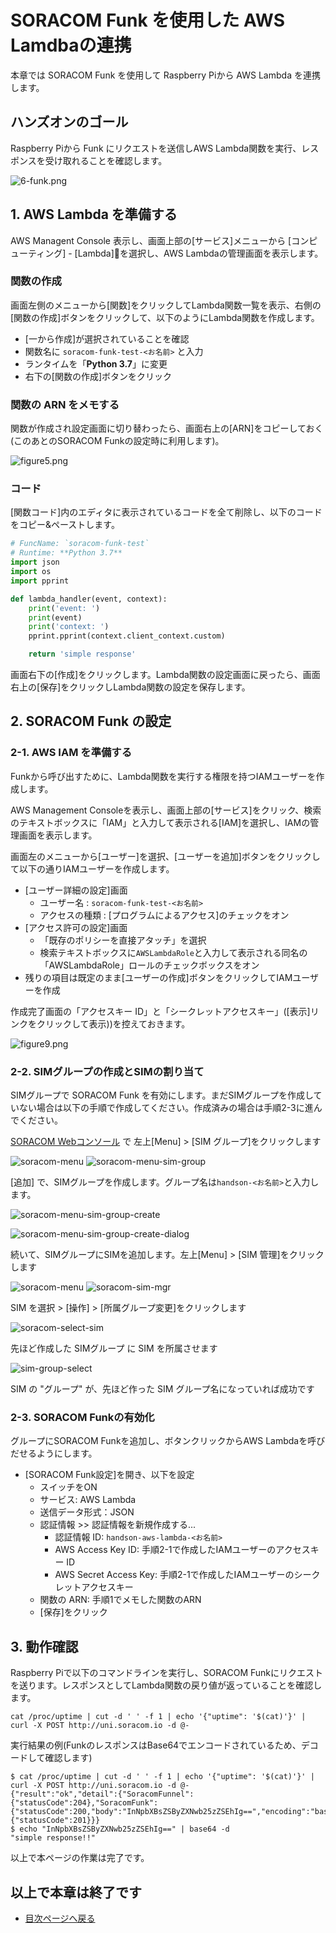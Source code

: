 # SORACOM Funk を使用した AWS Lamdbaの連携

本章では SORACOM Funk を使用して Raspberry Piから AWS Lambda を連携します。

## ハンズオンのゴール

Raspberry Piから Funk にリクエストを送信しAWS Lambda関数を実行、レスポンスを受け取れることを確認します。

![6-funk.png](images/6-funk.png)

## 1. AWS Lambda を準備する

AWS Managent Console 表示し、画面上部の[サービス]メニューから [コンピューティング] - [Lambda]を選択し、AWS Lambdaの管理画面を表示します。

### 関数の作成

画面左側のメニューから[関数]をクリックしてLambda関数一覧を表示、右側の[関数の作成]ボタンをクリックして、以下のようにLambda関数を作成します。

- [一から作成]が選択されていることを確認
- 関数名に `soracom-funk-test-<お名前>` と入力
- ランタイムを「**Python 3.7**」に変更
- 右下の[関数の作成]ボタンをクリック

### 関数の ARN をメモする

関数が作成され設定画面に切り替わったら、画面右上の[ARN]をコピーしておく(このあとのSORACOM Funkの設定時に利用します)。

![figure5.png](images/figure5.png)

### コード

[関数コード]内のエディタに表示されているコードを全て削除し、以下のコードをコピー&ペーストします。

```python
# FuncName: `soracom-funk-test`
# Runtime: **Python 3.7**
import json
import os
import pprint

def lambda_handler(event, context):
    print('event: ')
    print(event)
    print('context: ')
    pprint.pprint(context.client_context.custom)

    return 'simple response'
```

画面右下の[作成]をクリックします。Lambda関数の設定画面に戻ったら、画面右上の[保存]をクリックしLambda関数の設定を保存します。

## 2. SORACOM Funk の設定

### 2-1. AWS IAM を準備する

Funkから呼び出すために、Lambda関数を実行する権限を持つIAMユーザーを作成します。

AWS Management Consoleを表示し、画面上部の[サービス]をクリック、検索のテキストボックスに「IAM」と入力して表示される[IAM]を選択し、IAMの管理画面を表示します。

画面左のメニューから[ユーザー]を選択、[ユーザーを追加]ボタンをクリックして以下の通りIAMユーザーを作成します。

- [ユーザー詳細の設定]画面
    - ユーザー名 : `soracom-funk-test-<お名前>`
    - アクセスの種類 : [プログラムによるアクセス]のチェックをオン
- [アクセス許可の設定]画面
    - 「既存のポリシーを直接アタッチ」を選択
    - 検索テキストボックスに`AWSLambdaRole`と入力して表示される同名の「AWSLambdaRole」ロールのチェックボックスをオン
- 残りの項目は既定のまま[ユーザーの作成]ボタンをクリックしてIAMユーザーを作成

作成完了画面の「アクセスキー ID」と「シークレットアクセスキー」([表示]リンクをクリックして表示))を控えておきます。

![figure9.png](images/figure9.png)

### 2-2. SIMグループの作成とSIMの割り当て

SIMグループで SORACOM Funk を有効にします。まだSIMグループを作成していない場合は以下の手順で作成してください。作成済みの場合は手順2-3に進んでください。

[SORACOM Webコンソール](https://console.soracom.io/) で 左上[Menu] > [SIM グループ]をクリックします

![soracom-menu](https://docs.google.com/drawings/d/e/2PACX-1vRhgmsjqpncv2HQ0jAZwiYf0knTfvmCMl6x_flrdeGQV4N60trp8M981gCAfitVSmXU4tqAYm6MmyRb/pub?w=331&h=410)
![soracom-menu-sim-group](https://docs.google.com/drawings/d/e/2PACX-1vTqI-f2K8n-TuUvVEGPnmDcFxG2f87so3Qfe5K11sn0pXG8Q4v2lJX0UT9tjlH7sDQRb1FC7aFfckjb/pub?w=353&h=290)

[追加] で、SIMグループを作成します。グループ名は`handson-<お名前>`と入力します。

![soracom-menu-sim-group-create](https://docs.google.com/drawings/d/e/2PACX-1vQ-wJ7Ixk-BQDtxXweBkhl-deBJzh3behOo_rQNNxm3gO73sKHEV_RvqO7cWrSKJT0AZltPaF_K0qPf/pub?w=381&h=315)

![soracom-menu-sim-group-create-dialog](https://docs.google.com/drawings/d/e/2PACX-1vRjDUj0AzCWEBNyy9GTqWf6jPANTk4WIEZcarMaYd9GhbM-_2AhBru9WglGRplqo0jUroC9rIq82G8h/pub?w=631&h=306)

続いて、SIMグループにSIMを追加します。左上[Menu] > [SIM 管理]をクリックします

![soracom-menu](https://docs.google.com/drawings/d/e/2PACX-1vRhgmsjqpncv2HQ0jAZwiYf0knTfvmCMl6x_flrdeGQV4N60trp8M981gCAfitVSmXU4tqAYm6MmyRb/pub?w=331&h=410)
![soracom-sim-mgr](https://docs.google.com/drawings/d/e/2PACX-1vTUi6LN6Hsctv4KdaZj8uOUFg_ZyROx73f1TzFq41KIlRzjUmE_bc2NR5UnS8cn15TD_S2s8FA-DHzA/pub?w=353&h=290)

SIM を選択 > [操作] > [所属グループ変更]をクリックします

![soracom-select-sim](https://docs.google.com/drawings/d/e/2PACX-1vQpULGXvkk5htY266aDd2iWJueVphdm8DFRVy_BF5JnWnZfBBLF19U42ni5lU6VxN5ucmwqKHx4ACjg/pub?w=526&h=489)

先ほど作成した SIMグループ に SIM を所属させます

![sim-group-select](https://docs.google.com/drawings/d/e/2PACX-1vR1DJQnKw0NVvv83qxiTiDkh0AYfF6u8g3En7EDQtt2M2OjCRzl_tmlB-02cyiLBHLwWHjpOshFKTAA/pub?w=643&h=334)

SIM の "グループ" が、先ほど作った SIM グループ名になっていれば成功です

### 2-3. SORACOM Funkの有効化

グループにSORACOM Funkを追加し、ボタンクリックからAWS Lambdaを呼びだせるようにします。

- [SORACOM Funk設定]を開き、以下を設定
    - スイッチをON
    - サービス: AWS Lambda
    - 送信データ形式：JSON
    - 認証情報 >> 認証情報を新規作成する...
        - 認証情報 ID: `handson-aws-lambda-<お名前>`
        - AWS Access Key ID: 手順2-1で作成したIAMユーザーのアクセスキー ID
        - AWS Secret Access Key: 手順2-1で作成したIAMユーザーのシークレットアクセスキー
    - 関数の ARN: 手順1でメモした関数のARN
    - [保存]をクリック

## 3. 動作確認

Raspberry Piで以下のコマンドラインを実行し、SORACOM Funkにリクエストを送ります。レスポンスとしてLambda関数の戻り値が返っていることを確認します。

```console
cat /proc/uptime | cut -d ' ' -f 1 | echo '{"uptime": '$(cat)'}' | curl -X POST http://uni.soracom.io -d @-
```

実行結果の例(FunkのレスポンスはBase64でエンコードされているため、デコードして確認します)
```console
$ cat /proc/uptime | cut -d ' ' -f 1 | echo '{"uptime": '$(cat)'}' | curl -X POST http://uni.soracom.io -d @-
{"result":"ok","detail":{"SoracomFunnel":{"statusCode":204},"SoracomFunk":{"statusCode":200,"body":"InNpbXBsZSByZXNwb25zZSEhIg==","encoding":"base64"},"SoracomHarvest":{"statusCode":201}}}
$ echo "InNpbXBsZSByZXNwb25zZSEhIg==" | base64 -d
"simple response!!"
```

以上で本ページの作業は完了です。

## 以上で本章は終了です

* [目次ページへ戻る](index.md)
